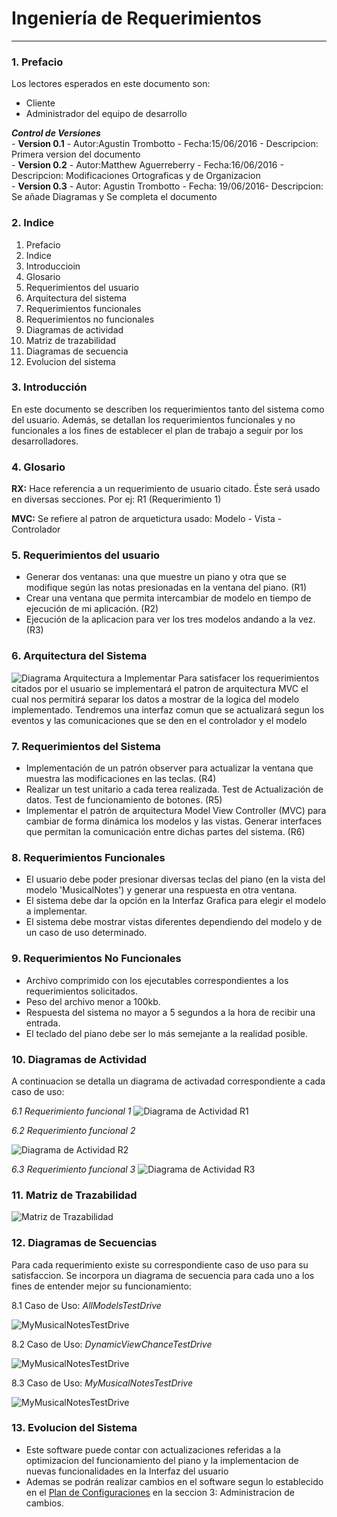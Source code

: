 # Ingeniería de Requerimientos #

----------
### 1. Prefacio  ###
Los lectores esperados en este documento son:

- Cliente
- Administrador del equipo de desarrollo

***Control de Versiones***<br>
	- **Version 0.1** -  Autor:Agustin Trombotto - Fecha:15/06/2016 - Descripcion: Primera version del documento<br>
	- **Version 0.2** -  Autor:Matthew Aguerreberry - Fecha:16/06/2016 - Descripcion: Modificaciones Ortograficas y de Organizacion <br>
	- **Version 0.3** - Autor: Agustin Trombotto - Fecha: 19/06/2016- Descripcion: Se añade Diagramas y Se completa el documento
### 2. Indice  ###

1. Prefacio
2. Indice
3. Introduccioin
4. Glosario
5. Requerimientos del usuario
6. Arquitectura del sistema
7. Requerimientos funcionales
8. Requerimientos no funcionales
9. Diagramas de actividad
10. Matriz de trazabilidad
11. Diagramas de secuencia
12. Evolucion del sistema

### 3. Introducción  ###
En este documento se describen los requerimientos tanto del sistema como del usuario. Además, se detallan los requerimientos funcionales y no funcionales a los fines de establecer el plan de trabajo a seguir por los desarrolladores.


### 4. Glosario  ###

**RX:** Hace referencia a un requerimiento de usuario citado. Éste será usado en diversas secciones. Por ej: R1 (Requerimiento 1)

**MVC:** Se refiere al patron de arquetictura usado: Modelo - Vista - Controlador

### 5. Requerimientos del usuario ###


- Generar dos ventanas: una que muestre un piano y otra que se modifique según las notas presionadas en la ventana del piano. (R1)
- Crear una ventana que permita intercambiar de modelo en tiempo de ejecución de mi aplicación. (R2)
- Ejecución de la aplicacion para ver los tres modelos andando a la vez. (R3)

### 6. Arquitectura del Sistema  ###

![Diagrama Arquitectura a Implementar](https://github.com/matthew44/IngSoft_TrabajoFinal_BurningTeam/blob/master/docs/Imagenes%20Adicionales/MVC.JPG?raw=true)
Para satisfacer los requerimientos citados por el usuario se implementará el patron de arquitectura MVC el cual nos permitirá separar los datos a mostrar de la logica del modelo implementado. Tendremos una interfaz comun que se actualizará segun los eventos y las comunicaciones que se den en el controlador y el modelo


### 7. Requerimientos del Sistema ###

- Implementación de un patrón observer para actualizar la ventana que muestra las modificaciones en las teclas. (R4)
- Realizar un test unitario a cada terea realizada. Test de Actualización de datos. Test de funcionamiento de botones. (R5)
- Implementar el patrón de arquitectura Model View Controller (MVC) para cambiar de forma dinámica los modelos y las vistas. Generar interfaces que permitan la comunicación entre dichas partes del sistema. (R6)

### 8. Requerimientos Funcionales ###

- El usuario debe poder presionar diversas teclas del piano (en la vista del modelo 'MusicalNotes') y generar una respuesta en otra ventana.
- El sistema debe dar la opción en la Interfaz Grafica para elegir el modelo a implementar.
- El sistema debe mostrar vistas diferentes dependiendo del modelo y de un caso de uso determinado.

### 9. Requerimientos No Funcionales ###

- Archivo comprimido con los ejecutables correspondientes a los requerimientos solicitados.
- Peso del archivo menor a 100kb.
- Respuesta del sistema no mayor a 5 segundos a la hora de recibir una entrada.
- El teclado del piano debe ser lo más semejante a la realidad posible.

### 10. Diagramas de Actividad ###
A continuacion se detalla un diagrama de activadad correspondiente a cada caso de uso:

*6.1 Requerimiento funcional 1*
![Diagrama de Actividad R1](https://github.com/matthew44/IngSoft_TrabajoFinal_BurningTeam/blob/master/docs/Diagramas%UML/Diagrama%20de%20Actividades-MusicalNotes.jpg?raw=true)

*6.2 Requerimiento funcional 2*

![Diagrama de Actividad R2](https://github.com/matthew44/IngSoft_TrabajoFinal_BurningTeam/blob/master/docs/Diagramas%UML/Diagrama%20de%20Actividades-DynamicView.jpg?raw=true)

*6.3 Requerimiento funcional 3*
![Diagrama de Actividad R3](https://github.com/matthew44/IngSoft_TrabajoFinal_BurningTeam/blob/master/docs/Diagramas%UML/Diagrama%20de%20Actividades-AllTestDrive.jpg?raw=true)

### 11. Matriz de Trazabilidad ###

![Matriz de Trazabilidad](https://github.com/matthew44/IngSoft_TrabajoFinal_BurningTeam/blob/Requerimientos/docs/DiagramasUML/Matriz%20de%20Trazabilidad.JPG?raw=true)

### 12. Diagramas de Secuencias ###
Para cada requerimiento existe su correspondiente caso de uso para su satisfaccion. Se incorpora un diagrama de secuencia para cada uno a los fines de entender mejor su funcionamiento:

8.1 Caso de Uso: *AllModelsTestDrive*

![MyMusicalNotesTestDrive](https://github.com/matthew44/IngSoft_TrabajoFinal_BurningTeam/blob/master/docs/Diagramas%20UML/AllModelsTestDrive.jpg?raw=true)

8.2 Caso de Uso: *DynamicViewChanceTestDrive*

![MyMusicalNotesTestDrive](https://github.com/matthew44/IngSoft_TrabajoFinal_BurningTeam/blob/master/docs/Diagramas%20UML/DynamicViewChangeTestDrive.jpg?raw=true)

8.3 Caso de Uso: *MyMusicalNotesTestDrive*

![MyMusicalNotesTestDrive](https://github.com/matthew44/IngSoft_TrabajoFinal_BurningTeam/blob/master/docs/Diagramas%20UML/MyMusicalNotesTestDrive.jpg?raw=true)

### 13. Evolucion del Sistema ###


- Este software puede contar con actualizaciones referidas a la optimizacion del funcionamiento del piano y la implementacion de nuevas funcionalidades en la Interfaz del usuario
- Ademas se podrán realizar cambios en el software segun lo establecido en el [Plan de Configuraciones](https://github.com/matthew44/IngSoft_TrabajoFinal_BurningTeam/blob/master/docs/CM_Plan.md) en la seccion 3: Administracion de cambios.




